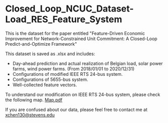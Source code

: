 # Closed_Loop_NCUC_Dataset-Load_RES_Feature_System
This is the dataset for the paper entitled "Feature-Driven Economic Improvement for Network-Constrained Unit Commitment: A Closed-Loop Predict-and-Optimize Framework"

This dataset is saved as .xlsx and includes:

* Day-ahead prediction and actual realization of Belgian load, solar power farms, wind power farms. (From 2018/01/01 to 2020/12/31) 
* Configurations of modified IEEE RTS 24-bus system.
* Configurations of 5655-bus system. 
* Well-collected feature vectors.

To understand our modification on IEEE RTS 24-bus system, please check the following map. [Map.pdf](https://github.com/asxadf/Closed_Loop_NCUC_Dataset-Load_RES_Feature_System/files/7314204/Map.pdf)

If you are confused about our data, please feel free to contact me at xchen130@stevens.edu
